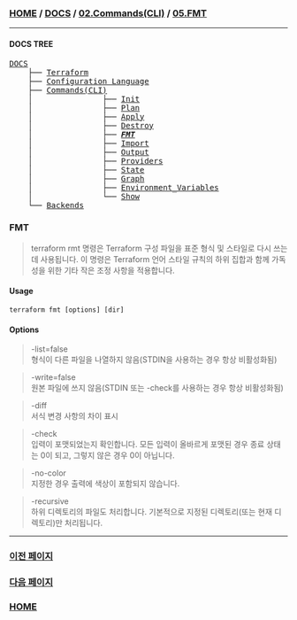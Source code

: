 ### [HOME](https://github.com/YGCHO-repo/Terraform/blob/main/README.md) / [DOCS](https://github.com/YGCHO-repo/Terraform/blob/main/DOCS/README.md) / [02.Commands(CLI)](https://github.com/YGCHO-repo/Terraform/blob/main/DOCS/02_Commands(CLI)/README.md) / [05.FMT](https://github.com/YGCHO-repo/Terraform/blob/main/DOCS/02_Commands(CLI)/05_FMT/README.md)

---

#### DOCS TREE

<pre>
<a href = "https://github.com/YGCHO-repo/Terraform/blob/main/DOCS/README.md">DOCS</a>
    ├── <a href = "https://github.com/YGCHO-repo/Terraform/blob/main/DOCS/00_Terraform/README.md">Terraform</a>
    ├── <a href = "https://github.com/YGCHO-repo/Terraform/blob/main/DOCS/01_Configuration_Language/README.md">Configuration Language</a>
    ├── <a href ="https://github.com/YGCHO-repo/Terraform/blob/main/DOCS/02_Commands(CLI)/README.md">Commands(CLI)</a>
    │               ├── <a href = "https://github.com/YGCHO-repo/Terraform/blob/main/DOCS/02_Commands(CLI)/01_Init/README.md">Init</a>
    │               ├── <a href = "https://github.com/YGCHO-repo/Terraform/blob/main/DOCS/02_Commands(CLI)/02_Plan/README.md">Plan</a>
    │               ├── <a href = "https://github.com/YGCHO-repo/Terraform/blob/main/DOCS/02_Commands(CLI)/03_Apply/README.md">Apply</a>
    │               ├── <a href = "https://github.com/YGCHO-repo/Terraform/blob/main/DOCS/02_Commands(CLI)/04_Destroy/README.md">Destroy</a>
    │               ├── <i><b><a href = "https://github.com/YGCHO-repo/Terraform/blob/main/DOCS/02_Commands(CLI)/05_FMT/README.md">FMT</a></b></i>
    │               ├── <a href = "https://github.com/YGCHO-repo/Terraform/blob/main/DOCS/02_Commands(CLI)/06_Import/README.md">Import</a>
    │               ├── <a href = "https://github.com/YGCHO-repo/Terraform/blob/main/DOCS/02_Commands(CLI)/07_Output/README.md">Output</a>
    │               ├── <a href = "https://github.com/YGCHO-repo/Terraform/blob/main/DOCS/02_Commands(CLI)/08_Providers/README.md">Providers</a>
    │               ├── <a href = "https://github.com/YGCHO-repo/Terraform/blob/main/DOCS/02_Commands(CLI)/09_State/README.md">State</a>
    │               ├── <a href = "https://github.com/YGCHO-repo/Terraform/blob/main/DOCS/02_Commands(CLI)/10_Graph/README.md">Graph</a>
    │               ├── <a href = "https://github.com/YGCHO-repo/Terraform/blob/main/DOCS/02_Commands(CLI)/11_Environment_Variables/README.md">Environment_Variables</a>
    │               └── <a href = "https://github.com/YGCHO-repo/Terraform/blob/main/DOCS/02_Commands(CLI)/12_Show/README.md">Show</a>
    └── <a href = "https://github.com/YGCHO-repo/Terraform/blob/main/DOCS/03_Backends/README.md">Backends</a>
</pre>

### FMT

> terraform rmt 명령은 Terraform 구성 파일을 표준 형식 및 스타일로 다시 쓰는데 사용됩니다. 이 명령은 Terraform 언어 스타일 규칙의 하위 집합과 함께 가독성을 위한 기타 작은 조정 사항을 적용합니다.

#### Usage

```
terraform fmt [options] [dir]
```

#### Options

> -list=false  
> 형식이 다른 파일을 나열하지 않음(STDIN을 사용하는 경우 항상 비활성화됨)

> -write=false  
> 원본 파일에 쓰지 않음(STDIN 또는 -check를 사용하는 경우 항상 비활성화됨)

> -diff  
> 서식 변경 사항의 차이 표시

> -check  
> 입력이 포맷되었는지 확인합니다. 모든 입력이 올바르게 포맷된 경우 종료 상태는 0이 되고, 그렇지 않은 경우 0이 아닙니다.

> -no-color  
> 지정한 경우 출력에 색상이 포함되지 않습니다.

> -recursive  
> 하위 디렉토리의 파일도 처리합니다. 기본적으로 지정된 디렉토리(또는 현재 디렉토리)만 처리됩니다.

---

### [이전 페이지](https://github.com/YGCHO-repo/Terraform/blob/main/DOCS/02_Commands(CLI)/04_Destroy/README.md)

### [다음 페이지](https://github.com/YGCHO-repo/Terraform/blob/main/DOCS/02_Commands(CLI)/06_Import/README.md)

### [HOME](https://github.com/YGCHO-repo/Terraform/blob/main/README.md)

